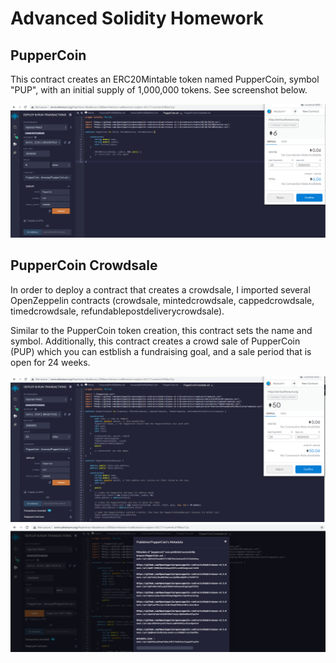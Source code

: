 # Advanced Solidity Homework

## PupperCoin 

This contract creates an ERC20Mintable token named PupperCoin, symbol "PUP", with an initial supply of 1,000,000 tokens. See screenshot below.

![remix_deployed_contract](screenshots/puppercoin_deployed_contract.png)

## PupperCoin Crowdsale

In order to deploy a contract that creates a crowdsale, I imported several OpenZeppelin contracts (crowdsale, mintedcrowdsale, cappedcrowdsale, timedcrowdsale, refundablepostdeliverycrowdsale).

Similar to the PupperCoin token creation, this contract sets the name and symbol. Additionally, this contract creates a crowd sale of PupperCoin (PUP) which you can estblish a fundraising goal, and a sale period that is open for 24 weeks.

![puppercoin_crowdsale_deployed_contract](screenshots/puppercoin_crowdsale_deployed_contract.png)
![puppercoin_crowdsale_deployed_contract_success](screenshots/puppercoin_crowdsale_deployed_contract_success.png)